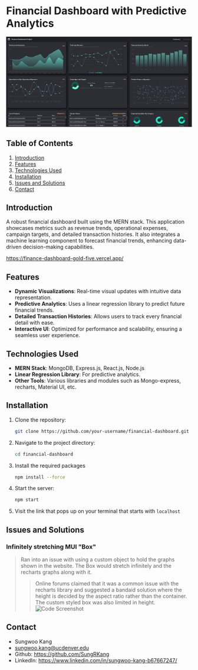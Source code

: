 # Financial Dashboard with Predictive Analytics

![Dashboard Screenshot](./assets/screenshot1.png)


## Table of Contents
1. [Introduction](#introduction)
2. [Features](#features)
3. [Technologies Used](#technologies-used)
4. [Installation](#installation)
5. [Issues and Solutions](#issues-and-solutions)
6. [Contact](#contact)

## Introduction
A robust financial dashboard built using the MERN stack. This application showcases metrics such as revenue trends, operational expenses, campaign targets, and detailed transaction histories. It also integrates a machine learning component to forecast financial trends, enhancing data-driven decision-making capabilities.

https://finance-dashboard-gold-five.vercel.app/

## Features
- **Dynamic Visualizations**: Real-time visual updates with intuitive data representation.
- **Predictive Analytics**: Uses a linear regression library to predict future financial trends.
- **Detailed Transaction Histories**: Allows users to track every financial detail with ease.
- **Interactive UI**: Optimized for performance and scalability, ensuring a seamless user experience.

## Technologies Used
- **MERN Stack**: MongoDB, Express.js, React.js, Node.js
- **Linear Regression Library**: For predictive analytics.
- **Other Tools**: Various libraries and modules such as Mongo-express, recharts, Material UI, etc. 

## Installation
1. Clone the repository:
   ```sh
   git clone https://github.com/your-username/financial-dashboard.git
2. Navigate to the project directory:
   ```sh
   cd financial-dashboard
3. Install the required packages
   ```sh
   npm install --force
4. Start the server:
   ```sh
   npm start
5. Visit the link that pops up on your terminal that starts with `localhost`

## Issues and Solutions
### Infinitely stretching MUI "Box"
>  Ran into an issue with using a custom object to hold the graphs shown in the website. The Box would stretch infinitely and the recharts graphs along with it. 
>> Online forums claimed that it was a common issue with the recharts library and suggested a bandaid solution where the height is decided by the aspect ratio rather than the container. 
>> The custom styled box was also limited in height. 
![Code Screenshot](./assets/screenshot3.png)

## Contact
- Sungwoo Kang
- sungwoo.kang@ucdenver.edu
- Github: https://github.com/SungRKang
- LinkedIn: https://www.linkedin.com/in/sungwoo-kang-b67667247/

